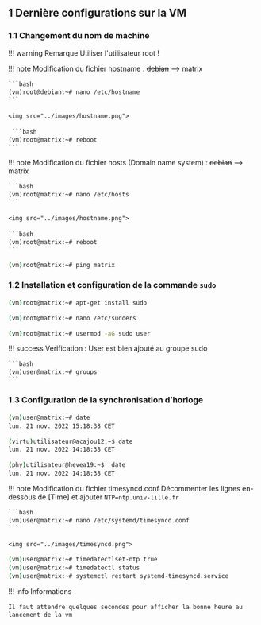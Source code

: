 
## 1 Dernière configurations sur la VM

### 1.1 Changement du nom de machine

!!! warning Remarque
    Utiliser l'utilisateur root !

!!! note Modification du fichier hostname : ~~debian~~ 	-->  matrix

    ```bash
    (vm)root@debian:~# nano /etc/hostname
    ```

    <img src="../images/hostname.png">

     ```bash
    (vm)root@matrix:~# reboot
    ```

!!! note Modification du fichier hosts (Domain name system) :  ~~debian~~ -->  matrix

    ```bash
    (vm)root@matrix:~# nano /etc/hosts
    ```

    <img src="../images/hostname.png">

    ```bash
    (vm)root@matrix:~# reboot
    ```


```bash
(vm)root@matrix:~# ping matrix
```

### 1.2 Installation et configuration de la commande `sudo`

```bash
(vm)root@matrix:~# apt-get install sudo
```

```bash
(vm)root@matrix:~# nano /etc/sudoers
```

```bash
(vm)root@matrix:~# usermod -aG sudo user
```

!!! success Verification : User est bien ajouté au groupe sudo

    ```bash
    (vm)user@matrix:~# groups
    ```

### 1.3 Configuration de la synchronisation d’horloge

```bash
(vm)user@matrix:~# date
lun. 21 nov. 2022 15:18:38 CET
```

```bash
(virtu)utilisateur@acajou12:~$ date
lun. 21 nov. 2022 14:18:38 CET
```

```bash
(phy)utilisateur@hevea19:~$  date
lun. 21 nov. 2022 14:18:38 CET
```

!!! note Modification du fichier timesyncd.conf
    Décommenter les lignes en-dessous de [Time] et ajouter `NTP=ntp.univ-lille.fr`

    ```bash
    (vm)user@matrix:~# nano /etc/systemd/timesyncd.conf
    ```

    <img src="../images/timesyncd.png">



```bash
(vm)user@matrix:~# timedatectlset-ntp true
(vm)user@matrix:~# timedatectl status
(vm)user@matrix:~# systemctl restart systemd-timesyncd.service
```

!!! info Informations

    Il faut attendre quelques secondes pour afficher la bonne heure au lancement de la vm